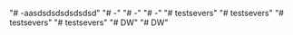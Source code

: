 "# -aasdsdsdsdsdsdsd" 
"# -" 
"# -" 
"# -" 
"# testsevers" 
"# testsevers" 
"# testsevers" 
"# testsevers" 
"# DW" 
"# DW" 
